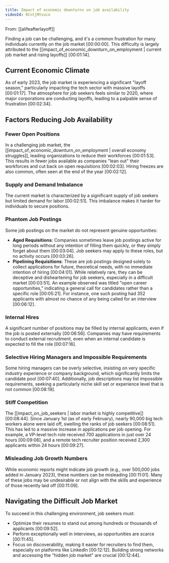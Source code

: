 ```yaml
---
title: Impact of economic downturns on job availability
videoId: 0CntjMtvuco
---
```


From: [[alifeafterlayoff]] <br/> 

Finding a job can be challenging, and it's a common frustration for many individuals currently on the job market <a class="yt-timestamp" data-t="00:00:00">[00:00:00]</a>. This difficulty is largely attributed to the [[impact_of_economic_downturn_on_employment | current job market and rising layoffs]] <a class="yt-timestamp" data-t="00:01:14">[00:01:14]</a>.

## Current Economic Climate

As of early 2023, the job market is experiencing a significant "layoff season," particularly impacting the tech sector with massive layoffs <a class="yt-timestamp" data-t="00:01:17">[00:01:17]</a>. The atmosphere for job seekers feels similar to 2020, where major corporations are conducting layoffs, leading to a palpable sense of frustration <a class="yt-timestamp" data-t="00:02:34">[00:02:34]</a>.

## Factors Reducing Job Availability

### Fewer Open Positions
In a challenging job market, the [[impact_of_economic_downturn_on_employment | overall economy struggles]], leading organizations to reduce their workforces <a class="yt-timestamp" data-t="00:01:53">[00:01:53]</a>. This results in fewer jobs available as companies "lean out" their workforces and cut back on open requisitions <a class="yt-timestamp" data-t="00:02:03">[00:02:03]</a>. Hiring freezes are also common, often seen at the end of the year <a class="yt-timestamp" data-t="00:02:12">[00:02:12]</a>.

### Supply and Demand Imbalance
The current market is characterized by a significant supply of job seekers but limited demand for labor <a class="yt-timestamp" data-t="00:02:51">[00:02:51]</a>. This imbalance makes it harder for individuals to secure positions.

### Phantom Job Postings
Some job postings on the market do not represent genuine opportunities:

*   **Aged Requisitions**: Companies sometimes leave job postings active for long periods without any intention of filling them quickly, or they simply forget about them <a class="yt-timestamp" data-t="00:03:04">[00:03:04]</a>. Job seekers may apply to these roles, but no activity occurs <a class="yt-timestamp" data-t="00:03:26">[00:03:26]</a>.
*   **Pipelining Requisitions**: These are job postings designed solely to collect applications for future, theoretical needs, with no immediate intention of hiring <a class="yt-timestamp" data-t="00:04:01">[00:04:01]</a>. While relatively rare, they can be deceptive and disheartening for job seekers, especially in a difficult market <a class="yt-timestamp" data-t="00:03:51">[00:03:51]</a>. An example observed was titled "open career opportunities," indicating a general call for candidates rather than a specific role <a class="yt-timestamp" data-t="00:05:21">[00:05:21]</a>. For instance, one such posting had 352 applicants with almost no chance of any being called for an interview <a class="yt-timestamp" data-t="00:06:12">[00:06:12]</a>.

### Internal Hires
A significant number of positions may be filled by internal applicants, even if the job is posted externally <a class="yt-timestamp" data-t="00:06:56">[00:06:56]</a>. Companies may have requirements to conduct external recruitment, even when an internal candidate is expected to fill the role <a class="yt-timestamp" data-t="00:07:16">[00:07:16]</a>.

### Selective Hiring Managers and Impossible Requirements
Some hiring managers can be overly selective, insisting on very specific industry experience or company background, which significantly limits the candidate pool <a class="yt-timestamp" data-t="00:07:40">[00:07:40]</a>. Additionally, job descriptions may list impossible requirements, seeking a particularly niche skill set or experience level that is not common <a class="yt-timestamp" data-t="00:08:19">[00:08:19]</a>.

### Stiff Competition
The [[impact_on_job_seekers | labor market is highly competitive]] <a class="yt-timestamp" data-t="00:08:44">[00:08:44]</a>. Since January 1st (as of early February), nearly 90,000 big tech workers alone were laid off, swelling the ranks of job seekers <a class="yt-timestamp" data-t="00:08:51">[00:08:51]</a>. This has led to a massive increase in applications per job opening. For example, a VP-level tech role received 700 applications in just over 24 hours <a class="yt-timestamp" data-t="00:09:08">[00:09:08]</a>, and a remote tech recruiter position received 2,300 applicants within 24 hours <a class="yt-timestamp" data-t="00:09:27">[00:09:27]</a>.

### Misleading Job Growth Numbers
While economic reports might indicate job growth (e.g., over 500,000 jobs added in January 2023), these numbers can be misleading <a class="yt-timestamp" data-t="00:11:01">[00:11:01]</a>. Many of these jobs may be undesirable or not align with the skills and experience of those recently laid off <a class="yt-timestamp" data-t="00:11:09">[00:11:09]</a>.

## Navigating the Difficult Job Market
To succeed in this challenging environment, job seekers must:
*   Optimize their resumes to stand out among hundreds or thousands of applicants <a class="yt-timestamp" data-t="00:09:52">[00:09:52]</a>.
*   Perform exceptionally well in interviews, as opportunities are scarce <a class="yt-timestamp" data-t="00:11:45">[00:11:45]</a>.
*   Focus on discoverability, making it easier for recruiters to find them, especially on platforms like LinkedIn <a class="yt-timestamp" data-t="00:12:12">[00:12:12]</a>. Building strong networks and accessing the "hidden job market" are crucial <a class="yt-timestamp" data-t="00:12:44">[00:12:44]</a>.